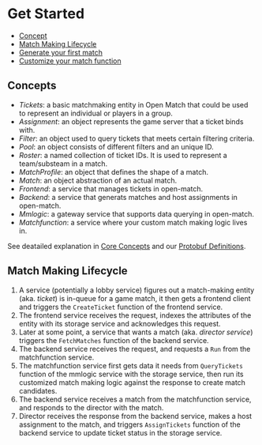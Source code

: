 # Get Started
- [Concept](#concepts)
- [Match Making Lifecycle](#match-making-lifecycle)
- [Generate your first match](#generate-your-first-match)
- [Customize your match function](#customize-your-match-function)


## Concepts
- _Tickets_: a basic matchmaking entity in Open Match that could be used to represent an individual  or players in a group.
- _Assignment_: an object represents the game server that a ticket binds with.
- _Filter_: an object used to query tickets that meets certain filtering criteria.
- _Pool_: an object consists of different filters and an unique ID.
- _Roster_: a named collection of ticket IDs. It is used to represent a team/substeam in a match.
- _MatchProfile_: an object that defines the shape of a match.
- _Match_: an object abstraction of an actual match.
- _Frontend_: a service that manages tickets in open-match.
- _Backend_: a service that generats matches and host assignments in open-match.
- _Mmlogic_: a gateway service that supports data querying in open-match.
- _Matchfunction_: a service where your custom match making logic lives in.

See deatailed explanation in [Core Concepts](https://github.com/GoogleCloudPlatform/open-match/blob/master/docs/concepts.md) and our [Protobuf Definitions](https://github.com/GoogleCloudPlatform/open-match/blob/master/api/messages.proto).


## Match Making Lifecycle

[TODO]: # (add a chart to illustrate dataflow in open-match)
[TODO]: # (the chart is not added because we have not finalize the API changes yet.)

[TODO]: # (Generate your first match and Customize your match function are intentionally left blank as the current user experience is pretty bad if you simply wanna try out your customize match function but later find out you have to configure your gcr registry, gcloud account, and wait for 10 minutes to rebuild everything from scratch. We need to bring skaffold to open-match for the community developers.)


1. A service (potentially a lobby service) figures out a match-making entity (aka. _ticket_) is in-queue for a game match, it then gets a frontend client and triggers the `CreateTicket` function of the frontend service.
2. The frontend service receives the request, indexes the attributes of the entity with its storage service and acknowledges this request.
3. Later at some point, a service that wants a match (aka. _director service_) triggers the `FetchMatches` function of the backend service.
4. The backend service receives the request, and requests a `Run` from the matchfunction service.
5. The matchfunction service first gets data it needs from `QueryTickets` function of the mmlogic service with the storage service, then run its customized match making logic against the response to create match candidates.
6. The backend service receives a match from the matchfunction service, and responds to the director with the match.
7. Director receives the response from the backend service, makes a host assignment to the match, and triggers `AssignTickets` function of the backend service to update ticket status in the storage service.
